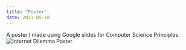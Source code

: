```yaml
---
title: "Poster"
date: 2021-05-18
---
```

A poster I made using Google slides for Computer Science Principles.
![Internet Dilemma Poster](https://user-images.githubusercontent.com/83957793/118644377-bc37db80-b7ab-11eb-8a9d-ab7fd79e5b6f.jpg)
